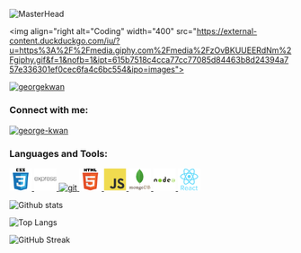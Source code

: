 ![MasterHead](https://i.postimg.cc/1RWS6Tk0/terminal.gif)

<img align="right alt="Coding" width="400" src="https://external-content.duckduckgo.com/iu/?u=https%3A%2F%2Fmedia.giphy.com%2Fmedia%2FzOvBKUUEERdNm%2Fgiphy.gif&f=1&nofb=1&ipt=615b7518c4cca77cc77085d84463b8d24394a757e336301ef0cec6fa4c6bc554&ipo=images">
<p align="left"> <a href="https://github.com/ryo-ma/github-profile-trophy"><img src="https://github-profile-trophy.vercel.app/?username=georgekwan&theme=monokai" alt="georgekwan" /></a> </p>

<h3 align="left">Connect with me:</h3>
<p align="left">
<a href="https://linkedin.com/in/george-kwan" target="blank"><img align="center" src="https://raw.githubusercontent.com/rahuldkjain/github-profile-readme-generator/master/src/images/icons/Social/linked-in-alt.svg" alt="george-kwan" height="30" width="40" /></a>
</p>

<h3 align="left">Languages and Tools:</h3>
<p align="left"> <a href="https://www.w3schools.com/css/" target="_blank" rel="noreferrer"> <img src="https://raw.githubusercontent.com/devicons/devicon/master/icons/css3/css3-original-wordmark.svg" alt="css3" width="40" height="40"/> </a> <a href="https://expressjs.com" target="_blank" rel="noreferrer"> <img src="https://raw.githubusercontent.com/devicons/devicon/master/icons/express/express-original-wordmark.svg" alt="express" width="40" height="40"/> </a> <a href="https://git-scm.com/" target="_blank" rel="noreferrer"> <img src="https://www.vectorlogo.zone/logos/git-scm/git-scm-icon.svg" alt="git" width="40" height="40"/> </a> <a href="https://www.w3.org/html/" target="_blank" rel="noreferrer"> <img src="https://raw.githubusercontent.com/devicons/devicon/master/icons/html5/html5-original-wordmark.svg" alt="html5" width="40" height="40"/> </a> <a href="https://developer.mozilla.org/en-US/docs/Web/JavaScript" target="_blank" rel="noreferrer"> <img src="https://raw.githubusercontent.com/devicons/devicon/master/icons/javascript/javascript-original.svg" alt="javascript" width="40" height="40"/> </a> <a href="https://www.mongodb.com/" target="_blank" rel="noreferrer"> <img src="https://raw.githubusercontent.com/devicons/devicon/master/icons/mongodb/mongodb-original-wordmark.svg" alt="mongodb" width="40" height="40"/> </a> <a href="https://nodejs.org" target="_blank" rel="noreferrer"> <img src="https://raw.githubusercontent.com/devicons/devicon/master/icons/nodejs/nodejs-original-wordmark.svg" alt="nodejs" width="40" height="40"/> </a> <a href="https://reactjs.org/" target="_blank" rel="noreferrer"> <img src="https://raw.githubusercontent.com/devicons/devicon/master/icons/react/react-original-wordmark.svg" alt="react" width="40" height="40"/> </a> </p>

![Github stats](https://github-readme-stats.vercel.app/api?username=georgekwan&theme=ocean_dark&show_icons=true&count_private=true)

![Top Langs](https://github-readme-stats.vercel.app/api/top-langs/?username=georgekwan&theme=ocean_dark&layout=compact)

![GitHub Streak](https://github-readme-streak-stats.herokuapp.com?user=georgekwan&theme=monokai&hide_border=true)
